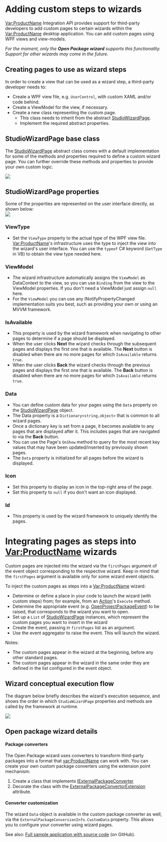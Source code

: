 # Adding custom steps to wizards
<Var:ProductName> Integration API provides support for third-party developers to add custom pages to certain wizards within the <Var:ProductName> desktop application. You can add custom pages using WPF views and view-models.

*For the moment, only the __Open Package wizard__ supports this functionality. Support for other wizards may come in the future.*

Creating pages to use as wizard steps
----
In order to create a view that can be used as a wizard step, a third-party developer needs to:

* Create a WPF view file, e.g. `UserControl`, with custom XAML and/or code behind.
* Create a ViewModel for the view, if necessary.
* Create a new class representing the custom page.
    * This class needs to inherit from the abstract [StudioWizardPage](../../api/integration/Sdl.Desktop.IntegrationApi.Wizard.StudioWizardPage.yml).
    * Implement the required abstract properties.

## StudioWizardPage base class
The [StudioWizardPage](../../api/integration/Sdl.Desktop.IntegrationApi.Wizard.StudioWizardPage.yml) abstract class comes with a default implementation for some of the methods and properties required to define a custom wizard page. You can further override these methods and properties to provide your own custom logic.

<img style="display:block; margin-left: auto; margin-right: auto;" src="images/Wizard public API.png"/>

## StudioWizardPage properties
Some of the properties are represented on the user interface directly, as shown below:
<img style="display:block; " src="images/WizardProperties.png"/>

### ViewType
* Set the `ViewType` property to the actual type of the WPF view file. <Var:ProductName>'s infrastructure uses the type to inject the view into the wizard's user interface. You can use the `typeof` C# keyword (`GetType` in VB) to obtain the view type needed here.

### ViewModel
* The wizard infrastructure automatically assigns the `ViewModel` as DataContext to the view, so you can use `Binding` from the view to the ViewModel properties. If you don't need a ViewModel just assign `null` here.
* For the `ViewModel` you can use any INotifyPropertyChanged implementation suits you best, such as providing your own or using an MVVM framework.

### IsAvailable
* This property is used by the wizard framework when navigating to other pages to determine if a page should be displayed. 
* When the user clicks **Next** the wizard checks through the subsequent pages and displays the first one that is available. The **Next** button is disabled when there are no more pages for which `IsAvailable` returns `true`.
* When the user clicks **Back** the wizard checks through the previous pages and displays the first one that is available. The **Back** button is disabled when there are no more pages for which `IsAvailable` returns `true`.

### Data
* You can define custom data for your pages using the `Data` property on the [StudioWizardPage](../../api/integration/Sdl.Desktop.IntegrationApi.Wizard.StudioWizardPage.yml) object.
* The Data property is a `Dictionary<string,object>` that is common to all wizard pages. 
* Once a dictionary key is set from a page, it becomes available to any pages that are displayed after it. This includes pages that are navigated to via the **Back** button. 
* You can use the Page's `OnShow` method to query for the most recent key values that may have been updated/inserted by previously shown pages.
* The `Data` property is initialized for all pages before the wizard is displayed.

### Icon
* Set this property to display an icon in the top-right area of the page.
* Set this property to `null` if you don't want an icon displayed.

### Id
* This property is used by the wizard framework to uniquely identify the pages.

  
# Integrating pages as steps into <Var:ProductName> wizards
Custom pages are injected into the wizard via the `firstPages` argument of the event object corresponding to the respective wizard. Keep in mind that the `firstPages` argument is available only for some wizard event objects.
 
To inject the custom pages as steps into a <Var:ProductName> wizard:

* Determine or define a place in your code to launch the wizard (with custom steps) from; for example, from an [Action](../../api/integration/Sdl.Desktop.IntegrationApi.AbstractAction.yml)'s `Execute` method.
* Determine the appropriate event (e.g. [OpenProjectPackageEvent](../../api/integration/Sdl.TranslationStudioAutomation.IntegrationApi.Events.OpenProjectPackageEvent.yml)) to be raised, that corresponds to the wizard you want to open.
* Set up a `List` of [StudioWizardPage](../../api/integration/Sdl.Desktop.IntegrationApi.Wizard.StudioWizardPage.yml) instances, which represent the custom pages you want to insert in the wizard
* Create the event, passing in `firstPages` list as an argument.
* Use the event aggregator to raise the event. This will launch the wizard.

Notes:
* The custom pages appear in the wizard at the beginning, before any other standard pages.
* The custom pages appear in the wizard in the same order they are defined in the list configured in the event object.

Wizard conceptual execution flow
----
The diagram below briefly describes the wizard's execution sequence, and shows the order in which `StudioWizardPage` properties and methods are called by the framework at runtime.

<img style="display:block; " src="images/Wizard public API flow.png"/>

Open package wizard details
----
#### Package converters
The Open Package wizard uses converters to transform third-party packages into a format that <var:ProductName> can work with. You can create your own custom package converters using the extension point mechanism:
1. Create a class that implements [IExternalPackageConverter](../../api/integration/Sdl.TranslationStudioAutomation.IntegrationApi.Packaging.IExternalPackageConverter.yml)
2. Decorate the class with the [ExternalPackageConvertorExtension](../../api/integration/Sdl.TranslationStudioAutomation.IntegrationApi.Extensions.ExternalPackageConvertorExtensionAttribute.yml) attribute. 

#### Converter customization
The wizard `Data` object is available in the custom package converter as well, via the `ExternalPackageConversionInfo.CustomData` property. This allows you to configure your converter using wizard pages.

See also: [Full sample application with source code](https://github.com/RWS/trados-studio-api-samples/tree/master/TranslationStudioAutomation/Sdl.CustomWizardSteps.Sample) (on GitHub).

